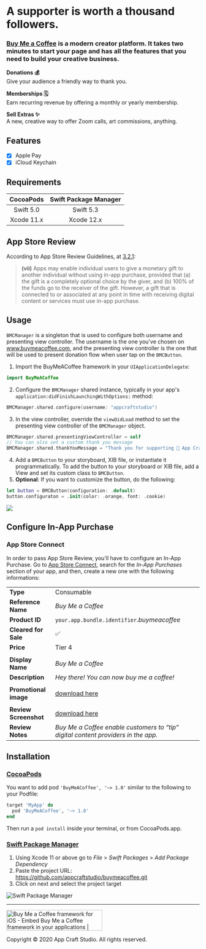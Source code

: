 # A supporter is  worth a thousand  followers. 

### [Buy Me a Coffee](https://www.buymeacoffee.com) is a modern creator platform. It takes two minutes to start your page and has all the features that you need to build your creative business.

**Donations :moneybag:**  
Give your audience a friendly way to thank you.

**Memberships :spiral_calendar:**  
Earn recurring revenue by offering a monthly or yearly membership.

**Sell Extras :sparkles:**  
A new, creative way to offer Zoom calls, art commissions, anything.

## Features

- [X] Apple Pay
- [X] iCloud Keychain

## Requirements

CocoaPods | Swift Package Manager
:---: | :---:
Swift 5.0 | Swift 5.3
Xcode 11.x | Xcode 12.x

## App Store Review

According to App Store Review Guidelines, at [3.2.1](https://developer.apple.com/app-store/review/guidelines/#acceptable):

> **(vii)** Apps may enable individual users to give a monetary gift to another individual without using in-app purchase, provided that (a) the gift is a completely optional choice by the giver, and (b) 100% of the funds go to the receiver of the gift. However, a gift that is connected to or associated at any point in time with receiving digital content or services must use in-app purchase.

## Usage

`BMCManager` is a singleton that is used to configure both username and presenting view controller. The username is the one you've chosen on www.buymeacoffee.com, and the presenting view controller is the one that will be used to present donation flow when user tap on the `BMCButton`.


1. Import the BuyMeACoffee framework in your `UIApplicationDelegate`:
```swift
import BuyMeACoffee
```
2. Configure the `BMCManager` shared instance, typically in your app's `application:didFinishLaunchingWithOptions:` method:
```swift
BMCManager.shared.configure(username: "appcraftstudio")
```
3. In the view controller, override the `viewDidLoad` method to set the presenting view controller of the `BMCManager` object.
```swift
BMCManager.shared.presentingViewController = self
// You can also set a custom thank you message
BMCManager.shared.thankYouMessage = "Thank you for supporting 🎉 App Craft Studio !"
```
4. Add a `BMCButton` to your storyboard, XIB file, or instantiate it programmatically. To add the button to your storyboard or XIB file, add a View and set its custom class to `BMCButton`.
5. **Optional**: If you want to customize the button, do the following:
```swift
let button = BMCButton(configuration: .default)
button.configuraton = .init(color: .orange, font: .cookie)
```
[<img src="https://github.com/appcraftstudio/buymeacoffee/raw/master/Images/snapshot-bmc-button.png">](https://www.buymeacoffee.com/appcraftstudio)

## Configure In-App Purchase

### App Store Connect

In order to pass App Store Review, you'll have to configure an In-App Purchase. Go to [App Store Connect](https://appstoreconnect.apple.com), search for the *In-App Purchases* section of your app, and then, create a new one with the following informations:

|||
| --- | --- |
| **Type** | Consumable |
| **Reference Name** | *Buy Me a Coffee* |
| **Product ID** | `your.app.bundle.identifier`*.buymeacoffee* |
| **Cleared for Sale** | :white_check_mark: |
| **Price** | Tier 4 |
|||
| **Display Name** | *Buy Me a Coffee* |
| **Description** | *Hey there! You can now buy me a coffee!*
|||
| **Promotional image** | [download here](https://github.com/appcraftstudio/buymeacoffee/raw/master/Images/in-app-purchase-promotional-image.jpg) |
|||
| **Review Screenshot** | [download here](https://github.com/appcraftstudio/buymeacoffee/raw/master/Images/in-app-purchase-promotional-image.jpg) |
| **Review Notes** | *Buy Me a Coffee enable customers to “tip” digital content providers in the app.* |

## Installation

### [CocoaPods](https://guides.cocoapods.org/using/using-cocoapods.html)

You want to add pod `'BuyMeACoffee', '~> 1.0'` similar to the following to your Podfile:
```rb
target 'MyApp' do
  pod 'BuyMeACoffee', '~> 1.0'
end
```
Then run a `pod install` inside your terminal, or from CocoaPods.app.

### [Swift Package Manager](https://swift.org/package-manager/)

1. Using Xcode 11 or above go to *File* > *Swift Packages* > *Add Package Dependency*
2. Paste the project URL: https://github.com/appcraftstudio/buymeacoffee.git
3. Click on next and select the project target

![Swift Package Manager](https://github.com/appcraftstudio/buymeacoffee/raw/master/Images/screenshot-xcode-spm.png)

---

<a href="https://www.producthunt.com/posts/buy-me-a-coffee-framework-for-ios?utm_source=badge-featured&utm_medium=badge&utm_souce=badge-buy-me-a-coffee-framework-for-ios" target="_blank"><img src="https://api.producthunt.com/widgets/embed-image/v1/featured.svg?post_id=233953&theme=dark" alt="Buy Me a Coffee framework for iOS - Embed Buy Me a Coffee framework in your applications | Product Hunt Embed" style="width: 250px; height: 54px;" width="250px" height="54px" /></a>

Copyright © 2020 App Craft Studio. All rights reserved.
